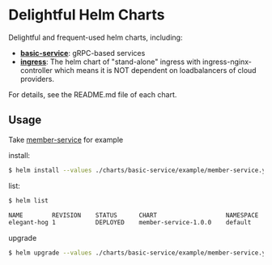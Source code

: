 # Delightful Helm Charts

Delightful and frequent-used helm charts, including:

- [**basic-service**](charts/basic-service): gRPC-based services
- [**ingress**](charts/ingress): The helm chart of "stand-alone" ingress with ingress-nginx-controller which means it is NOT dependent on loadbalancers of cloud providers.

For details, see the README.md file of each chart.

## Usage

Take [member-service](charts/example/member-service.yaml) for example

install:

```sh
$ helm install --values ./charts/basic-service/example/member-service.yaml ./charts/basic-service
```

list:

```sh
$ helm list

NAME       	REVISION	STATUS  	CHART               	NAMESPACE
elegant-hog	1       	DEPLOYED	member-service-1.0.0	default
```

upgrade

```sh
$ helm upgrade --values ./charts/basic-service/example/member-service.yaml elegant-hog ./charts/basic-service
```
